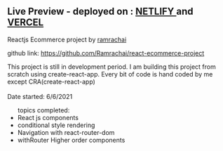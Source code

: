 ## Live Preview - deployed on : <a href="https://ram-react-ecommerce.netlify.app/"> NETLIFY </a>  and  <a href="https://react-ecommerce-project.vercel.app//"> VERCEL </a>  

Reactjs Ecommerce project by <a href='http://ramrachai.com'> ramrachai </a>

github link:
<a href=" https://github.com/Ramrachai/react-ecommerce-project"> https://github.com/Ramrachai/react-ecommerce-project </a>

This project is still in development period. I am building this project from scratch using create-react-app. Every bit of code is hand coded by me except CRA(create-react-app) <br />  
Date started: 6/6/2021

<ul>
topics completed:
    <li>React js components</li>
    <li>conditional style rendering</li>
    <li>Navigation with react-router-dom</li>
    <li>withRouter Higher order components</li>
</ul>
